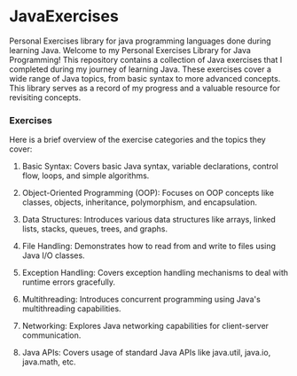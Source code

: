 # JavaExercises
Personal Exercises library for java programming languages done during learning Java.
Welcome to my Personal Exercises Library for Java Programming! This repository contains a collection of Java exercises that I completed during my journey of learning Java. These exercises cover a wide range of Java topics, from basic syntax to more advanced concepts. This library serves as a record of my progress and a valuable resource for revisiting concepts.
<h3><b>Exercises</b></h3>
Here is a brief overview of the exercise categories and the topics they cover:

1. Basic Syntax: Covers basic Java syntax, variable declarations, control flow, loops, and simple algorithms.

2. Object-Oriented Programming (OOP): Focuses on OOP concepts like classes, objects, inheritance, polymorphism, and encapsulation.

3. Data Structures: Introduces various data structures like arrays, linked lists, stacks, queues, trees, and graphs.

4. File Handling: Demonstrates how to read from and write to files using Java I/O classes.

5. Exception Handling: Covers exception handling mechanisms to deal with runtime errors gracefully.

6. Multithreading: Introduces concurrent programming using Java's multithreading capabilities.

7. Networking: Explores Java networking capabilities for client-server communication.

8. Java APIs: Covers usage of standard Java APIs like java.util, java.io, java.math, etc.
